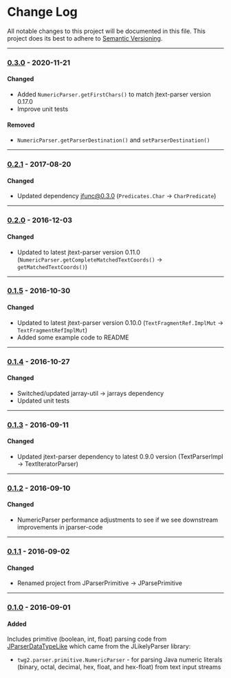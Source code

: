 # Change Log
All notable changes to this project will be documented in this file.
This project does its best to adhere to [Semantic Versioning](http://semver.org/).


--------
### [0.3.0](N/A) - 2020-11-21
#### Changed
* Added `NumericParser.getFirstChars()` to match jtext-parser version 0.17.0
* Improve unit tests

#### Removed
* `NumericParser.getParserDestination()` and `setParserDestination()`


--------
### [0.2.1](https://github.com/TeamworkGuy2/JParsePrimitive/commit/443428c474a71501f85e87de9eb5eb4650e4f0e5) - 2017-08-20
#### Changed
* Updated dependency jfunc@0.3.0 (`Predicates.Char` -> `CharPredicate`)


--------
### [0.2.0](https://github.com/TeamworkGuy2/JParsePrimitive/commit/0c3101d2823a6cfc8b18fe2567a9fe20805a635a) - 2016-12-03
#### Changed
* Updated to latest jtext-parser version 0.11.0 (`NumericParser.getCompleteMatchedTextCoords()` -> `getMatchedTextCoords()`)


--------
### [0.1.5](https://github.com/TeamworkGuy2/JParsePrimitive/commit/55b8ae6e92de7c1748d686cc70481ff49ac96094) - 2016-10-30
#### Changed
* Updated to latest jtext-parser version 0.10.0 (`TextFragmentRef.ImplMut` -> `TextFragmentRefImplMut`)
* Added some example code to README


--------
### [0.1.4](https://github.com/TeamworkGuy2/JParsePrimitive/commit/d8137c07484afb4bc63b7713ba18a8c4334a7360) - 2016-10-27
#### Changed
* Switched/updated jarray-util -> jarrays dependency
* Updated unit tests


--------
### [0.1.3](https://github.com/TeamworkGuy2/JParsePrimitive/commit/2b72e70ba474b922d6812f373eada5afa5b1a6ae) - 2016-09-11
#### Changed
* Updated jtext-parser dependency to latest 0.9.0 version (TextParserImpl -> TextIteratorParser)


--------
### [0.1.2](https://github.com/TeamworkGuy2/JParsePrimitive/commit/f4fafc577b7c9f3d117bb50ae1ea90f06d55c543) - 2016-09-10
#### Changed
* NumericParser performance adjustments to see if we see downstream improvements in jparser-code


--------
### [0.1.1](https://github.com/TeamworkGuy2/JParsePrimitive/commit/4efa8373c385dc9eee922f1bf3a0007e3caeb146) - 2016-09-02
#### Changed
* Renamed project from JParserPrimitive -> JParsePrimitive


--------
### [0.1.0](https://github.com/TeamworkGuy2/JParsePrimitive/commit/c551ac5c5ecef328f228ac945b53b831fd55b47f) - 2016-09-01
#### Added
Includes primitive (boolean, int, float) parsing code from [JParserDataTypeLike](https://github.com/TeamworkGuy2/JParserDataTypeLike) which came from the JLikelyParser library:
* `twg2.parser.primitive.NumericParser` - for parsing Java numeric literals (binary, octal, decimal, hex, float, and hex-float) from text input streams
